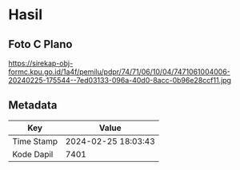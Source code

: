 # Hasil

## Foto C Plano

https://sirekap-obj-formc.kpu.go.id/1a4f/pemilu/pdpr/74/71/06/10/04/7471061004006-20240225-175544--7ed03133-096a-40d0-8acc-0b96e28ccf11.jpg


## Metadata

| Key        | Value               |
| ---------- | ------------------- |
| Time Stamp | 2024-02-25 18:03:43 |
| Kode Dapil | 7401                |



